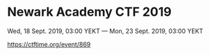 # Newark Academy CTF 2019

Wed, 18 Sept. 2019, 03:00 YEKT — Mon, 23 Sept. 2019, 03:00 YEKT

https://ctftime.org/event/869